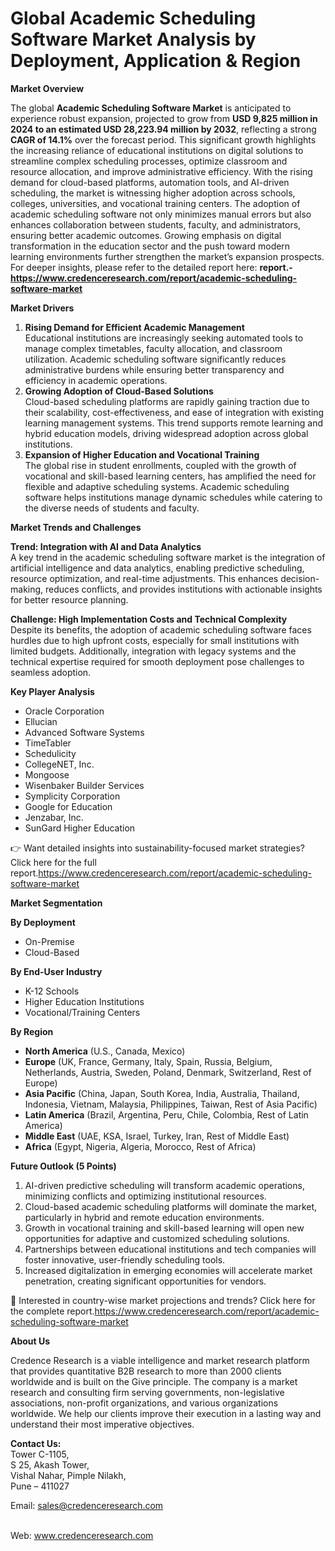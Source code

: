 # Global Academic Scheduling Software Market Analysis by Deployment, Application & Region


<p><strong>Market Overview</strong></p>
<p>The global <strong>Academic Scheduling Software Market</strong> is anticipated to experience robust expansion, projected to grow from <strong>USD 9,825 million in 2024 to an estimated USD 28,223.94 million by 2032</strong>, reflecting a strong <strong>CAGR of 14.1%</strong> over the forecast period. This significant growth highlights the increasing reliance of educational institutions on digital solutions to streamline complex scheduling processes, optimize classroom and resource allocation, and improve administrative efficiency. With the rising demand for cloud-based platforms, automation tools, and AI-driven scheduling, the market is witnessing higher adoption across schools, colleges, universities, and vocational training centers. The adoption of academic scheduling software not only minimizes manual errors but also enhances collaboration between students, faculty, and administrators, ensuring better academic outcomes. Growing emphasis on digital transformation in the education sector and the push toward modern learning environments further strengthen the market&rsquo;s expansion prospects. For deeper insights, please refer to the detailed report here: <strong>report.-<a href="https://www.credenceresearch.com/report/academic-scheduling-software-market">https://www.credenceresearch.com/report/academic-scheduling-software-market</a></strong></p>
<p><strong>Market Drivers</strong></p>
<ol>
<li><strong> Rising Demand for Efficient Academic Management</strong><br /> Educational institutions are increasingly seeking automated tools to manage complex timetables, faculty allocation, and classroom utilization. Academic scheduling software significantly reduces administrative burdens while ensuring better transparency and efficiency in academic operations.</li>
<li><strong> Growing Adoption of Cloud-Based Solutions</strong><br /> Cloud-based scheduling platforms are rapidly gaining traction due to their scalability, cost-effectiveness, and ease of integration with existing learning management systems. This trend supports remote learning and hybrid education models, driving widespread adoption across global institutions.</li>
<li><strong> Expansion of Higher Education and Vocational Training</strong><br /> The global rise in student enrollments, coupled with the growth of vocational and skill-based learning centers, has amplified the need for flexible and adaptive scheduling systems. Academic scheduling software helps institutions manage dynamic schedules while catering to the diverse needs of students and faculty.</li>
</ol>
<p><strong>Market Trends and Challenges</strong></p>
<p><strong>Trend: Integration with AI and Data Analytics</strong><br /> A key trend in the academic scheduling software market is the integration of artificial intelligence and data analytics, enabling predictive scheduling, resource optimization, and real-time adjustments. This enhances decision-making, reduces conflicts, and provides institutions with actionable insights for better resource planning.</p>
<p><strong>Challenge: High Implementation Costs and Technical Complexity</strong><br /> Despite its benefits, the adoption of academic scheduling software faces hurdles due to high upfront costs, especially for small institutions with limited budgets. Additionally, integration with legacy systems and the technical expertise required for smooth deployment pose challenges to seamless adoption.</p>
<p><strong>Key Player Analysis</strong></p>
<ul>
<li>Oracle Corporation</li>
<li>Ellucian</li>
<li>Advanced Software Systems</li>
<li>TimeTabler</li>
<li>Schedulicity</li>
<li>CollegeNET, Inc.</li>
<li>Mongoose</li>
<li>Wisenbaker Builder Services</li>
<li>Symplicity Corporation</li>
<li>Google for Education</li>
<li>Jenzabar, Inc.</li>
<li>SunGard Higher Education</li>
</ul>
<p>👉 Want detailed insights into sustainability-focused market strategies? Click here for the full report.<a href="https://www.credenceresearch.com/report/academic-scheduling-software-market">https://www.credenceresearch.com/report/academic-scheduling-software-market</a></p>
<p><strong>Market Segmentation</strong></p>
<p><strong>By Deployment</strong></p>
<ul>
<li>On-Premise</li>
<li>Cloud-Based</li>
</ul>
<p><strong>By End-User Industry</strong></p>
<ul>
<li>K-12 Schools</li>
<li>Higher Education Institutions</li>
<li>Vocational/Training Centers</li>
</ul>
<p><strong>By Region</strong></p>
<ul>
<li><strong>North America</strong> (U.S., Canada, Mexico)</li>
<li><strong>Europe</strong> (UK, France, Germany, Italy, Spain, Russia, Belgium, Netherlands, Austria, Sweden, Poland, Denmark, Switzerland, Rest of Europe)</li>
<li><strong>Asia Pacific</strong> (China, Japan, South Korea, India, Australia, Thailand, Indonesia, Vietnam, Malaysia, Philippines, Taiwan, Rest of Asia Pacific)</li>
<li><strong>Latin America</strong> (Brazil, Argentina, Peru, Chile, Colombia, Rest of Latin America)</li>
<li><strong>Middle East</strong> (UAE, KSA, Israel, Turkey, Iran, Rest of Middle East)</li>
<li><strong>Africa</strong> (Egypt, Nigeria, Algeria, Morocco, Rest of Africa)</li>
</ul>
<p><strong>Future Outlook (5 Points)</strong></p>
<ol>
<li>AI-driven predictive scheduling will transform academic operations, minimizing conflicts and optimizing institutional resources.</li>
<li>Cloud-based academic scheduling platforms will dominate the market, particularly in hybrid and remote education environments.</li>
<li>Growth in vocational training and skill-based learning will open new opportunities for adaptive and customized scheduling solutions.</li>
<li>Partnerships between educational institutions and tech companies will foster innovative, user-friendly scheduling tools.</li>
<li>Increased digitalization in emerging economies will accelerate market penetration, creating significant opportunities for vendors.</li>
</ol>
<p>📌 Interested in country-wise market projections and trends? Click here for the complete report.<a href="https://www.credenceresearch.com/report/academic-scheduling-software-market">https://www.credenceresearch.com/report/academic-scheduling-software-market</a></p>
<p><strong>About Us</strong></p>
<p>Credence Research is a viable intelligence and market research platform that provides quantitative B2B research to more than 2000 clients worldwide and is built on the Give principle. The company is a market research and consulting firm serving governments, non-legislative associations, non-profit organizations, and various organizations worldwide. We help our clients improve their execution in a lasting way and understand their most imperative objectives.</p>
<p><strong>Contact Us:</strong><br /> Tower C-1105,<br /> S 25, Akash Tower,<br /> Vishal Nahar, Pimple Nilakh,<br /> Pune &ndash; 411027</p>
<p>Email: <a href="mailto:sales@credenceresearch.com">sales@credenceresearch.com</a></p>
<p><br /> Web: <a href="http://www.credenceresearch.com">www.credenceresearch.com</a></p>
